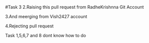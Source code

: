 #Task 3
2.Raising this pull request from RadheKrishnna Git Account



3.And meerging from Vish2427 account


4.Rejecting pull request

Task 1,5,6,7 and 8 dont know how to do
